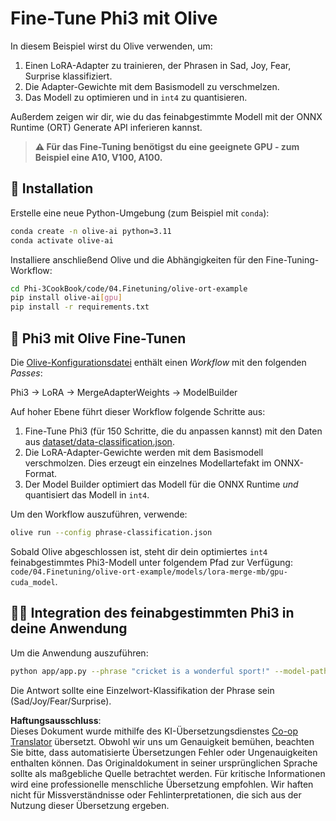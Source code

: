 <!--
CO_OP_TRANSLATOR_METADATA:
{
  "original_hash": "4164123a700fecd535d850f09506d72a",
  "translation_date": "2025-03-27T03:59:50+00:00",
  "source_file": "code\\04.Finetuning\\olive-ort-example\\README.md",
  "language_code": "de"
}
-->
# Fine-Tune Phi3 mit Olive

In diesem Beispiel wirst du Olive verwenden, um:

1. Einen LoRA-Adapter zu trainieren, der Phrasen in Sad, Joy, Fear, Surprise klassifiziert.
1. Die Adapter-Gewichte mit dem Basismodell zu verschmelzen.
1. Das Modell zu optimieren und in `int4` zu quantisieren.

Außerdem zeigen wir dir, wie du das feinabgestimmte Modell mit der ONNX Runtime (ORT) Generate API inferieren kannst.

> **⚠️ Für das Fine-Tuning benötigst du eine geeignete GPU - zum Beispiel eine A10, V100, A100.**

## 💾 Installation

Erstelle eine neue Python-Umgebung (zum Beispiel mit `conda`):

```bash
conda create -n olive-ai python=3.11
conda activate olive-ai
```

Installiere anschließend Olive und die Abhängigkeiten für den Fine-Tuning-Workflow:

```bash
cd Phi-3CookBook/code/04.Finetuning/olive-ort-example
pip install olive-ai[gpu]
pip install -r requirements.txt
```

## 🧪 Phi3 mit Olive Fine-Tunen

Die [Olive-Konfigurationsdatei](../../../../../code/04.Finetuning/olive-ort-example/phrase-classification.json) enthält einen *Workflow* mit den folgenden *Passes*:

Phi3 -> LoRA -> MergeAdapterWeights -> ModelBuilder

Auf hoher Ebene führt dieser Workflow folgende Schritte aus:

1. Fine-Tune Phi3 (für 150 Schritte, die du anpassen kannst) mit den Daten aus [dataset/data-classification.json](../../../../../code/04.Finetuning/olive-ort-example/dataset/dataset-classification.json).
1. Die LoRA-Adapter-Gewichte werden mit dem Basismodell verschmolzen. Dies erzeugt ein einzelnes Modellartefakt im ONNX-Format.
1. Der Model Builder optimiert das Modell für die ONNX Runtime *und* quantisiert das Modell in `int4`.

Um den Workflow auszuführen, verwende:

```bash
olive run --config phrase-classification.json
```

Sobald Olive abgeschlossen ist, steht dir dein optimiertes `int4` feinabgestimmtes Phi3-Modell unter folgendem Pfad zur Verfügung: `code/04.Finetuning/olive-ort-example/models/lora-merge-mb/gpu-cuda_model`.

## 🧑‍💻 Integration des feinabgestimmten Phi3 in deine Anwendung 

Um die Anwendung auszuführen:

```bash
python app/app.py --phrase "cricket is a wonderful sport!" --model-path models/lora-merge-mb/gpu-cuda_model
```

Die Antwort sollte eine Einzelwort-Klassifikation der Phrase sein (Sad/Joy/Fear/Surprise).

**Haftungsausschluss**:  
Dieses Dokument wurde mithilfe des KI-Übersetzungsdienstes [Co-op Translator](https://github.com/Azure/co-op-translator) übersetzt. Obwohl wir uns um Genauigkeit bemühen, beachten Sie bitte, dass automatisierte Übersetzungen Fehler oder Ungenauigkeiten enthalten können. Das Originaldokument in seiner ursprünglichen Sprache sollte als maßgebliche Quelle betrachtet werden. Für kritische Informationen wird eine professionelle menschliche Übersetzung empfohlen. Wir haften nicht für Missverständnisse oder Fehlinterpretationen, die sich aus der Nutzung dieser Übersetzung ergeben.